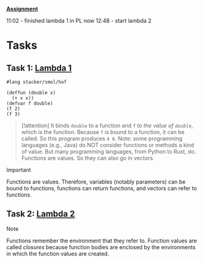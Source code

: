 **[Assignment](https://cs.brown.edu/courses/csci1730/2022/smol.html)**

11:02 - finished lambda 1 in PL now
12:48 - start lambda 2


# Tasks
## Task 1: [Lambda 1](https://script.google.com/a/macros/brown.edu/s/AKfycbyOWF819avuY6uh0PlP-GAVNCZc0xHucUuzgaJD8ZLng5b329uzM2jVsN1zJGMyk5PAgQ/exec?tutorial=lambda1&userId=rohit_mohnani)
```racket
#lang stacker/smol/hof

(deffun (double x)
  (+ x x))
(defvar f double)
(f 2)
(f 3)

```

> [!attention] 
> It binds `double` to a function and `f` to _the value of `double`_, which is the function. Because `f` is bound to a function, it can be called. So this program produces `4 6`.
> Note: some programming languages (e.g., Java) do NOT consider functions or methods a kind of value. But many programming languages, from Python to Rust, do.
> Functions are values. So they can also go in vectors.

> [!important] 
> Functions are values. Therefore, variables (notably parameters) can be bound to functions, functions can return functions, and vectors can refer to functions.

## Task 2: [Lambda 2](https://script.google.com/a/macros/brown.edu/s/AKfycbyOWF819avuY6uh0PlP-GAVNCZc0xHucUuzgaJD8ZLng5b329uzM2jVsN1zJGMyk5PAgQ/exec?tutorial=lambda2&userId=rohit_mohnani)

> [!note] 
> Functions remember the environment that they refer to. Function values are called _closures_ because function bodies are enclosed by the environments in which the function values are created.




